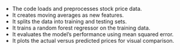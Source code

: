 - The code loads and preprocesses stock price data.
- It creates moving averages as new features.
- It splits the data into training and testing sets.
- It trains a random forest regressor on the training data.
- It evaluates the model’s performance using mean squared error.
- It plots the actual versus predicted prices for visual comparison.
